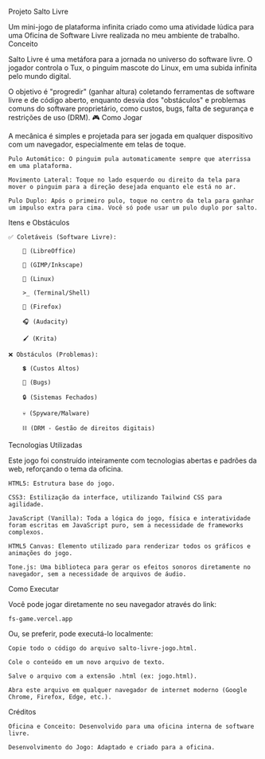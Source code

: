 Projeto Salto Livre

Um mini-jogo de plataforma infinita criado como uma atividade lúdica para uma Oficina de Software Livre realizada no meu ambiente de trabalho.
 Conceito

Salto Livre é uma metáfora para a jornada no universo do software livre. O jogador controla o Tux, o pinguim mascote do Linux, em uma subida infinita pelo mundo digital.

O objetivo é "progredir" (ganhar altura) coletando ferramentas de software livre e de código aberto, enquanto desvia dos "obstáculos" e problemas comuns do software proprietário, como custos, bugs, falta de segurança e restrições de uso (DRM).
🎮 Como Jogar

A mecânica é simples e projetada para ser jogada em qualquer dispositivo com um navegador, especialmente em telas de toque.

    Pulo Automático: O pinguim pula automaticamente sempre que aterrissa em uma plataforma.

    Movimento Lateral: Toque no lado esquerdo ou direito da tela para mover o pinguim para a direção desejada enquanto ele está no ar.

    Pulo Duplo: Após o primeiro pulo, toque no centro da tela para ganhar um impulso extra para cima. Você só pode usar um pulo duplo por salto.

Itens e Obstáculos

    ✅ Coletáveis (Software Livre):

        📄 (LibreOffice)

        🎨 (GIMP/Inkscape)

        🐧 (Linux)

        >_ (Terminal/Shell)

        🦊 (Firefox)

        🎧 (Audacity)

        🖌️ (Krita)

    ❌ Obstáculos (Problemas):

        💲 (Custos Altos)

        🐛 (Bugs)

        🔒 (Sistemas Fechados)

        💀 (Spyware/Malware)

        ⛓️ (DRM - Gestão de direitos digitais)

 Tecnologias Utilizadas

Este jogo foi construído inteiramente com tecnologias abertas e padrões da web, reforçando o tema da oficina.

    HTML5: Estrutura base do jogo.

    CSS3: Estilização da interface, utilizando Tailwind CSS para agilidade.

    JavaScript (Vanilla): Toda a lógica do jogo, física e interatividade foram escritas em JavaScript puro, sem a necessidade de frameworks complexos.

    HTML5 Canvas: Elemento utilizado para renderizar todos os gráficos e animações do jogo.

    Tone.js: Uma biblioteca para gerar os efeitos sonoros diretamente no navegador, sem a necessidade de arquivos de áudio.

 Como Executar

Você pode jogar diretamente no seu navegador através do link:

    fs-game.vercel.app

Ou, se preferir, pode executá-lo localmente:

    Copie todo o código do arquivo salto-livre-jogo.html.

    Cole o conteúdo em um novo arquivo de texto.

    Salve o arquivo com a extensão .html (ex: jogo.html).

    Abra este arquivo em qualquer navegador de internet moderno (Google Chrome, Firefox, Edge, etc.).

 Créditos

    Oficina e Conceito: Desenvolvido para uma oficina interna de software livre.

    Desenvolvimento do Jogo: Adaptado e criado para a oficina.
